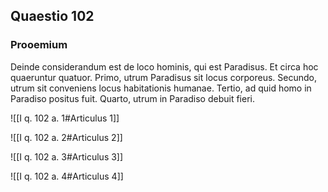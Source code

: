 ## Quaestio 102

### Prooemium

Deinde considerandum est de loco hominis, qui est Paradisus. Et circa hoc quaeruntur quatuor. Primo, utrum Paradisus sit locus corporeus. Secundo, utrum sit conveniens locus habitationis humanae. Tertio, ad quid homo in Paradiso positus fuit. Quarto, utrum in Paradiso debuit fieri.

![[I q. 102 a. 1#Articulus 1]]

![[I q. 102 a. 2#Articulus 2]]

![[I q. 102 a. 3#Articulus 3]]

![[I q. 102 a. 4#Articulus 4]]

